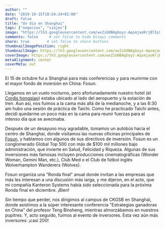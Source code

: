 ```yaml
---
author: ""
date: "2019-10-15T18:54:24+02:00"
draft: false
title: "Un día en Shanghai"
tags: ["negocios", "viajes"]
image: "https://lh3.googleusercontent.com/wxZiG0BAgGoyz-AqsmjaoKrjBlSLO36n6mtCeopLU9sJg3xy7rrQvqE02a41ZTF_sePIC7XR1PKjSjgDihrF0DE9-jpWPsmX2MJ0hlal0FBro3pih2TEVTdjUYyv403nfkYPXlDRsOM=w1920-h1080"
comments: false     # set false to hide Disqus comments
share: true        # set false to share buttons
thumbnailImagePosition: right
thumbnailImage: https://lh3.googleusercontent.com/wxZiG0BAgGoyz-AqsmjaoKrjBlSLO36n6mtCeopLU9sJg3xy7rrQvqE02a41ZTF_sePIC7XR1PKjSjgDihrF0DE9-jpWPsmX2MJ0hlal0FBro3pih2TEVTdjUYyv403nfkYPXlDRsOM=w1920-h1080
coverImage: https://lh3.googleusercontent.com/wxZiG0BAgGoyz-AqsmjaoKrjBlSLO36n6mtCeopLU9sJg3xy7rrQvqE02a41ZTF_sePIC7XR1PKjSjgDihrF0DE9-jpWPsmX2MJ0hlal0FBro3pih2TEVTdjUYyv403nfkYPXlDRsOM=w1920-h1080
metaAlignment: center
coverMeta: out
---
```


El 15 de octubre fui a Shanghai para más conferencias y para reunirme con el mayor fondo de inversión en China: Fosun.

<!--more-->

Llegamos en un vuelo nocturno, pero afortunadamente nuestro hotel (el [Cordis hongqiao](http://www.cordishotels.com/en/shanghai-hongqiao/)) estaba ubicado al lado del aeropuerto y la estación de tren. Aun así, nos fuimos a la cama más allá de la medianoche, y a las 6:30 am hubo una sesión de práctica de Taichi. Como he practicado Taichi antes, decidí quedarme un poco más en la cama para reunir fuerzas para el intenso día que se avecinaba.

Después de un desayuno muy agradable, tomamos un autobús hacia el centro de Shanghai, donde visitamos las nuevas oficinas principales de [Fosun](https://www.fosun.com/language/en/), y hablamos con algunos de sus directivos de inversión. Fosun es un conglomerado Global Top 500 con más de $100 mil millones bajo administración, que invierte en Salud, Felicidad y Riqueza. Algunas de sus inversiones más famosas incluyen producciones cinematográficas (Wonder Woman, Gemini Man, etc.), Club Med o el Club de fútbol inglés Wolverhampton Wanderers (Wolves).

Fosun organiza una "Ronda final" anual donde invitan a las empresas que más les interesan a una discusión más larga, y me dijeron, en el acto, que mi compañía Kanteron Systems había sido seleccionada para la próxima Ronda final en diciembre. ¡Bien!

Sin tiempo que perder, nos dirigimos al campus de CKGSB en Shanghái, donde asistimos a la súper interesante conferencia "Estrategias ganadoras en China" del profesor Teng Binsheng, mientras almorzábamos en nuestros pupitres. Y, acto seguido, fuimos al evento de inversores. Esta vez aún más inversores: ¡casi 200!

<script src="https://cdn.jsdelivr.net/npm/publicalbum@latest/embed-ui.min.js" async></script>
<div class="pa-gallery-player-widget" style="width:100%; height:480px; display:none;"
  data-link="https://photos.app.goo.gl/79irkxNnqUZXd9Sm9"
  data-title="79 new photos by Jorge Cortell">
  <object data="https://lh3.googleusercontent.com/Er_t_2Eqx6VVW13w1ydPWVbRTUbd6IHaAz6yYTSxa1pPh0sYUh0B5vApWLMx7w_dsOtpq1ERPTvAKkWLynCGrRQPbFl0RKS51sWq6_dGUVFGrPcXhCjWl1wBJtueTJt_GSN_66f3ZH4=w1920-h1080"></object>
  <object data="https://lh3.googleusercontent.com/0CJwY53kDnMCmw1sS0X5b0GjGhw-bqZ_-fmaaCMhNhk_Xtg8XLjRJ4yU_DZduQamtS-G7AFTb02emyWsByFlxAKz6pHJaO3hR62H3bGWVpmnjBvQJUHmmGuFgP1VcF3O0c9ruiOiOpA=w1920-h1080"></object>
  <object data="https://lh3.googleusercontent.com/DMyDL8GuBSA0yEnB9rTSAQMzNQvniEDvTCvoj83tJoY0gqAENlLA3YqxgN64haxSEyyABGDgHtGez9tE4cSpdIK0LXj4bO6CD6aa4HrEBHFCjTiah8GROSlnw_fF3h38gBk-WRPfdNs=w1920-h1080"></object>
  <object data="https://lh3.googleusercontent.com/d1esiHEKRsbCexkfdzf2CWkLGiXmgXbQXV18Q_WjfU-kC75Mi63PeSvqBd4gd8pLL6caF5bhk7d09Lwi1i0ClzIYFh6fBD7NpAdtCE_G6ChUy7fFu3Hgsjikm8D61HbEEj_sMM234YQ=w1920-h1080"></object>
  <object data="https://lh3.googleusercontent.com/Q72JXjpw8JHI8_T7KLcsKLhAnLZkCI5e7szXa9MaA7JVp7z8k0Blgqo0AULswI9zvcbcaIJO56EPc2RmGT4ZZDjMOXjslJ67VlX2msRSE-uDBpMGna3pDgAJo6l_a4WI7D0b2EkAnbY=w1920-h1080"></object>
  <object data="https://lh3.googleusercontent.com/_YlGYs-IRGuxELAB92DseM-wYfb5htXZczO-2t4F5wFwK6Ug4aHmh96kDuU-Ug0CabBi7qETQyPpstg_DOQrq75n_gD-izsO1R1KJCG3Rc37JGZrbIFnmsFkHe5EznkOebjfUMQEyCg=w1920-h1080"></object>
  <object data="https://lh3.googleusercontent.com/Jrh5wXm2ljP4_EN5N6BWZr-ZY96SwKD9iGUfoBk9zhG8a-gbwMh7Ni3FPRgq19sd2wFjs3LOPgNoMkFs7Fsx90nR0xaIoHXeIVlQ0Q8jeEEkmqbURMlTcKWu9nA_3i-aJZ9sN661xwE=w1920-h1080"></object>
  <object data="https://lh3.googleusercontent.com/ckUQoP0yIdQtn_MKlCQj8XvSam6IkexXBX3RSQXVv5EG16SRq0ycng4TAIyCXjY7NbW79Yy6xTD8DeTMq8rdV6GKmY1RXWQrIrIefMF0JIRnDrj_Y41OOAcrf7sdm2Csed9dyPh7UfU=w1920-h1080"></object>
  <object data="https://lh3.googleusercontent.com/hL8DIokaFOB7Y6bIeV7qrHV3n3CVKw5RGBp4nHgPMYTz3NRn-Cnz1L6hl8Gdu2KU2mRKEiDT9kq0LfU8-4djbAxmrcVIs6qGV0MQje-XYfP93OXTt_BG4XxltNQq_K4CP9qzrjutTzM=w1920-h1080"></object>
  <object data="https://lh3.googleusercontent.com/GJnYUJczY_dpS9HJy5GXU-FIv9uu2ReCYSncmSuk5nM0GHW2M4T6OC6JXxWJhB4Mu4PlNZfAfxJ_jK_L0n9apyurl6X3ocXpz52VXN9OTs5uqM-eab34iGQwWOeaiN0Myrgxna2HI7g=w1920-h1080"></object>
  <object data="https://lh3.googleusercontent.com/UaznwCm6jR73ELesgmjiGQbOuWFC9w2RqSW8_SiqDEvykcmToqFIJMn3kD4Q4QZGZvaRtUe-Y6XBBSHZOSJrlq1NQkoKgWAO-iuzosQC8ox59nl7ViGe1dYZALGg4BeHQvDDR7CINDk=w1920-h1080"></object>
  <object data="https://lh3.googleusercontent.com/KhPjKrPZeZqwJaOxkjuahWHHfdyiqgk8kdttgoYcwuoUwHYVTR0sMqtxSxN6kCcQg1y10rMFli9xcb0ul9QrjoqSGOmAA9V5zfBnSoupDVfPj3q_S4F0YafrE6p8awojn7FO2HB6vbs=w1920-h1080"></object>
  <object data="https://lh3.googleusercontent.com/knC4Zpxl8lKsvHDj6JeTvQCG1x1z803XdRq2iL7_w9t94F-aK6i2tEj0YTUtMvFZFNZtGIIoQkGwvznBNg4aw6IfUKIspvJVcABFG16XnSLQcoJxG-tZr_1OcdcW6zT_A2h32qqC5jY=w1920-h1080"></object>
  <object data="https://lh3.googleusercontent.com/Ai9yB1D9nu2L6WidPom5WAvJJrRus8e_2WPOWo4KFb1ylF3c-0vBDRKLrEwENS_GKLkYO-KjsXTL2QiIb_y-cB8rEFni46bD0az5Q3guTqegDjAvZb4Z9y57qAX3UzmG5XJ_RE-a3Jo=w1920-h1080"></object>
  <object data="https://lh3.googleusercontent.com/CgZloGsjGqv60p_DBHZ4pRKi4R4QRHkJ-xYBOYzUy33B__4PGYQAu0WihbQPVa2AnlpZMCUj66HolX5C2OxyaRXnhkNAKp6gFqZUw-v_Lc8EV8wb-KaJvg31YHFWmtIJyUBA6rkexVc=w1920-h1080"></object>
  <object data="https://lh3.googleusercontent.com/VzsUeSitD_l5ewqs7hdi3llR9ShphuTtAw7Z3aXIv9EMmVupQHXDw8aoTIv3bkrd20FM_Ho32djdQihkYhL-Rk4PxZN_V8cUlBK7pt1aJPrWZx3N227WcObxDhF8_37iOUjJ1qYctB0=w1920-h1080"></object>
  <object data="https://lh3.googleusercontent.com/mlfPBXKvq9yDeZmB-DBAd5gZaxDgnw40pi-yKWQXFusKgK4JhuL7PK-CSIm4Ri-VR3I8zCh825MjxIUIKKaCFgOmfiseGVIyJAtUFBxZKyvbTL6L543F1f3mrY6dp9lnqAX4SRWhiGc=w1920-h1080"></object>
  <object data="https://lh3.googleusercontent.com/-ztxCHPf_t91lw4-wDZ1t5TsE2SPP2UuHg2uL8DT2ehWMB7UG0VvClcuQZLJxJuVn3cMDXj83UqZIJ9UTC4boGbxnewwRZ9Lriom0zHFvJpFimZV6vORvkLbf0Y2hFGj_OonpD_8lro=w1920-h1080"></object>
  <object data="https://lh3.googleusercontent.com/1oLXR8Z3RjC3I1z39XGesNadHZ0-2OQYzqtpRa8BaXg6hMHUe0N6YMTTEWedog8Fnp9jwlTPjg4BZcWa44eIDA4FSFGq8hM2gHKceKvrY-Js1KMycHr1Yw_aMx8dnG7hu_8jsgU2jCQ=w1920-h1080"></object>
  <object data="https://lh3.googleusercontent.com/uQljrZxkKGKBtTF-7pVTxs2r9gTTqVzwfYpbts0VJgTSdAd04Q-R0Q8cs3xd1-X18CXkMuU3IkG5Q7nify_8-_78ELkSeIhMpHFoczPHMD7MCiMd4cciH8fMC5Ny4jIJ8F35Y6oCfx8=w1920-h1080"></object>
  <object data="https://lh3.googleusercontent.com/wJD38-WueBRvjbRbeS0RfkLH1vNGbqbLOdpT8w9JX9OSwRRMCp6K-T5oN93fbByJi_jp2rqjFm7FQ6k8md8iWevwovrRFfe9OYA-RZDtwDkwQIEWrG5J8J4-rgDWZv5mtRwU4qRyoMI=w1920-h1080"></object>
  <object data="https://lh3.googleusercontent.com/edsvGFXrIAqA8Sw2yPbO7vKj9l8xakRhkCqul1yxEJjOHSAGfWISvEJ8my8dN2lS_S8mHDigJvY0Tqpm5n5muVSBIf0cftgXzA3LF97gfPbIo7_P_Q58KE9_K8nGINOhoZOyY5wH9i0=w1920-h1080"></object>
  <object data="https://lh3.googleusercontent.com/v-Na7HAnvipz5KGrWXdhBCfBeGsVxg3NwYb9gBYbuI57NWli4njaDWHxvV7Fng3tp1-N8oZjNpbEhNUa_Iqiby4Mxb5oAYxBlJxyG2zyMjmGuuvIlwnmqoTpWekLSA36QdreHRDCEKw=w1920-h1080"></object>
  <object data="https://lh3.googleusercontent.com/aJkdFd5QtbW7QIteotJbd6uBOogAPaGOKzR4fJix4FY2Y0HMwNV0gxY4lq1gruVOkPiG8akdJVA8prBwNUQuWpaX_20jODOEJW_zSdfQVqxi1SkumQLVdWecC5zLjVnbYJgstuLALBM=w1920-h1080"></object>
  <object data="https://lh3.googleusercontent.com/3-aSUXYxNFCdYKRgviDRvE27iw-IVcOxcwpTnu_qEj7tnMbHPRS5_mZ1tS_yU9gTeADsqueJx0KLmqzEE1js9FtDkNlBIIty-1W93hhBu5a3xB0a1v79QvFMIDAk7nLUOzHhV22u3-Q=w1920-h1080"></object>
  <object data="https://lh3.googleusercontent.com/7gHAojwf6DTgpG7bjTAgUxfORYvb11h4W0jVvZqhhxw68Vk2rXGaarPEBqRMqq2osR-nKyEeXLiD0yxtM2wJuk0WQINquu2gxQO8iJrAqiPekYMC4VLZXrNoKImlctml8jY9nZLviZo=w1920-h1080"></object>
  <object data="https://lh3.googleusercontent.com/p2I8-NWW9wCsNie89DDJIq6TJQ-h06ZvqVKWkGuMgqtCaQ8XEHpIQDIVPHAOfyL_-AovOc0RqAGuR3uUqlpaiyxuVCaslUP1JRpzdiVeBkAKwPelThmJxHClAsc6mUu4LfVmRsykKQA=w1920-h1080"></object>
  <object data="https://lh3.googleusercontent.com/sUPDaEDEW4cY8kcSMK2w3vjpCGgotg_6ZxUc4XsPmRGLRKMFcA00mycKCMNNFZKm7oC6zJWnxv3QN59TZbz_GqbiCSfxwLz4q1FoSb9r_quZnp7kNo-NGbswGscpvaHct696GeWYzKc=w1920-h1080"></object>
  <object data="https://lh3.googleusercontent.com/mQc1qVhXvV2VVkijBeGw2-Id-SPQzI90n5yD2I-i6h0DHUDT4-h9BxgHCgnDH6YZQM-m4SeavElRjyhnxngVlp-ZOqkO7k09C2w4BknyNtraJMILGQxNQuwhGuptPHTwWzOvPVHH8co=w1920-h1080"></object>
  <object data="https://lh3.googleusercontent.com/EcDJt8hpwNQ_lCLw4ZFCyTFKYG2leG1B5rqagv9Pnvgg0oT5nbj3O0r7UryMfAzbbbVWNl22Wr-2ZmLzQHbahQE_kcYSmaQsi6nxf4UM-91yYOKo4HEM6pP3Fb6bP7WUNnKvJIyLG4c=w1920-h1080"></object>
  <object data="https://lh3.googleusercontent.com/yZ_zn3Dvwa1uR1fevlWupMAZgSnX8m1Tm39xP6y1p076Es4ot5E8mKEHSad1CWHFhXfamElNv3m0sdbfmXAGRQ1KkK-d3mXw_lX3c_0GiLAlm8BJPBL3615qNeEKRH7Y9qXSmZUq8Rw=w1920-h1080"></object>
  <object data="https://lh3.googleusercontent.com/QxODaQQyPCD-81Yutj5YJgKgbk8tcXDFgp6qZUwgwfMuFlvkWdRqOqMAtH2ek2s694ii0-Nw4OrY67K8kOkL9iUlaSSLAN-4Bhh3t3Iex-zdsv3oAHq8UwzV6MFiU33nJCO-va48eZk=w1920-h1080"></object>
  <object data="https://lh3.googleusercontent.com/Pqi-XyKaWhumhKGDnKUKhY_1pnH0T5weBKel0HN2b7QkHMCCI_Z9iIeZlF-JE-jY8wkRRPNPv9ZGcA50JYqKYP8n49VgMDGgRUuCQCMSCOdsLX4qYDeAzwSHMVeldK1_br5Gm8KyJHs=w1920-h1080"></object>
  <object data="https://lh3.googleusercontent.com/R9kD529bK3GEqcCTFljE-ZgI8jqbz4cY2Qx41OPsF-j1aZJd0V5G2zx0GcDsQDRcEP8lSypw9Sf7VchQ-36dEFGN8Na7P7Z_Cso1JMz7ZlHYPY0N2h14SDNbBstlgZ0zlXZ0UOds9TU=w1920-h1080"></object>
  <object data="https://lh3.googleusercontent.com/S58vAFo2Jg4BjClBWOOqYFqpn8sBhmpfrJqYPi83TfcSzpxWAeqzx9JKkh_ZN4Vb3KNAHGZDhRSj6-g0EDAKHWM0A2qNAmE472HWGqNHn8Y5Tct4fgYO5uKdWgjH6g4WUbK5-oIL5BU=w1920-h1080"></object>
  <object data="https://lh3.googleusercontent.com/F8lvXI9Vu5I8zdncgMmt9i8oXaCpO6wPJw-q-ZkUoG-93FQt8jKK62qquKo7qWPAAKr5-S-NKvS0T1E5WZbssHVzSZt9YO-zb2KKqWgp-Fda0J5k62mgUrZZG80NUVbWpBFe33I2F3A=m37" type="video/mp4"></object>
  <object data="https://lh3.googleusercontent.com/XAn6gWWl_X6mKBQIOXZz_xuMhY4R7ktilza_2agZmEK37pBhCaDMmpAfncyeflF7qgTfCC8Bv-6IMVOQqShb5_yAz1TJlgu771xoSVa7hwjSMDyF8PMHhBTjOPscuW0gaNmf6eoaKaI=w1920-h1080"></object>
  <object data="https://lh3.googleusercontent.com/C_5Y6sZhI7tjH_tgeCi1QeTHjxGrHBYpMyZOMUlbXGY83H1PZYmGf55E9eaUSZHoUiXjB5EZh6o6crvBNJRwGMdpb1XChNF2hd_OWLUJWTVJ-t8ttc0HIsyQsunfXGFiNYAV-6so1Ms=w1920-h1080"></object>
  <object data="https://lh3.googleusercontent.com/Vfx4Jw330-Y1eon3cjWGBgthB_2s6PxTAnsJC5Ud5PWbzDz7W0ZRvs7-ZSrXSYtH91LPTBTGTYR9tl1vw1ExyOGtHJv5xVQgMIVTznDvGJl9XUVq5GWefEoMzVhS09xqQ4ctnSX8NWA=w1920-h1080"></object>
  <object data="https://lh3.googleusercontent.com/PP_6cZJZZd-Q_uubRy80Rxo0CfkBC6BNB9IJ5XQT8D5Vn9qebAfF9KBWxdrCNzjdOUog9M_zUpm8JsvhVLxzDG4Z0e2JOpdbzY65_lZ-2qtZTwA67KhEqBbdZmwfEuWz4gKYVn6LW8c=w1920-h1080"></object>
  <object data="https://lh3.googleusercontent.com/noJCxIeIs68DRzMOXA0Q529oXLcVj57sORaL3UIHDh600zFXEKlpSjJQBQ7RtIC_yG8nK_ChIQYqjgpWQQ37da8CvCeHzVsL58FQLHndBuozLK6JPZMP4MiSvQ37R2GzEKEo5ynJ4N0=w1920-h1080"></object>
  <object data="https://lh3.googleusercontent.com/1S5I1Rn_a9NMVZ_o-FfpPRDLPg9bN_j2rm66GNB6nFnO0AAow_UqWIh9BwjGzQAWLuPDdUt4C1QWGIZjVfpgPOg4Q8nZznuXkBvVcMVZYoCeq8YkbAbydgonv_BgrOJuaosfZ7iinI8=m37" type="video/mp4"></object>
  <object data="https://lh3.googleusercontent.com/CxPynlN3KLqDKMD1IuEAHcbQTfJXKUwhucXdIqr-2xmMGcUf7P9XC7cIohuujYApNSM3Npb7oOHghr4-uCSn_w9858y_UBhh0cbTQLiXnr8RCYhCa8-CTSHT8UW9w5-S5rps8sF87pE=w1920-h1080"></object>
  <object data="https://lh3.googleusercontent.com/DGdzJAHE1VzYlziUVpGilxwpDAeW6va0FEoLn14anC5I8n-qQUypmIjHid2Xw9nsZH2mnZiz0z4fTH0Wb6Da208nXwjkzVDpbp4-Z4J-rbcTZjXqyFPq9PZErQjF_MwjsaJnHMDHZkQ=w1920-h1080"></object>
  <object data="https://lh3.googleusercontent.com/Gdndoz7PwreeI4nJgXyLn8gUtYLb8Af2yzUQqlgqlAFC-pwCIHmVsWRYgYHr2ctp32BE7eiprDPjphpnnZlHtqR-kmmEIDmHwm0tMsFXJ5Wj78ADhLMBvbytsYRq-UtQOUMZgeMVCdY=w1920-h1080"></object>
  <object data="https://lh3.googleusercontent.com/fBmQNt_dNjxNyH6fINqUW6K9AVRyR7VDkJGeHmuf8Sp71vAaU9faCDflOHsu8lY33KB8BOVhSPtWkwzbGXqe8wuRb8hXf3Yx8b01FKF3cBrKMSuzWQ4I7sFq0WLWJa-E9fMZizIl9qA=w1920-h1080"></object>
  <object data="https://lh3.googleusercontent.com/acw0PS6WnLFcaaNbc6xf09adgawKJail0K1FfyilNJHi0X3OPtWsMI74UFJmm9zHxEGKNWQ7axOYZjXq9Gs32qLM9m0hGdKIZnBSq4IcdYHHpckBSxPqwn1IzImCHsgA1j4lJ2b5dSo=w1920-h1080"></object>
  <object data="https://lh3.googleusercontent.com/6SyE92Q47uy_VD1Wq5FUSZy1D9V5EKVOGpgmi-qSgdrJwlB-Ni5V4tvHrgtb8DXX58AdMfdPVFZUTpQldA3zbRinl2Z3W2Q081In8VqcF4AzBVQeAZjRFxrMVRNd5f0UqfQkTM1oV7A=w1920-h1080"></object>
  <object data="https://lh3.googleusercontent.com/KcRs6Ul136rk4mT06Vzw1tWKjM5fwnotWKJqSXmiUI79Hhv_F-kZI2GeW29FB-HDMaIy2EFVk47qIkA2Ib3Iwr0AoIvxy6Qh4Y74mlFbJxMidjNdqMhJxt4KqbARScm-V4C3feg23lU=w1920-h1080"></object>
  <object data="https://lh3.googleusercontent.com/BOGzmB5Rr_irksIcJgmBAJiIOcornVW6bEFdOeXzj1AjjEMdLg03PwIdZSW5LI_nJh846qMQs9F0M_UhSmMtrBZ3lfOmstkO5BoVgqq9VJdWZuXnH40jVcW67ngLlJa_UYIsMRQp2IM=w1920-h1080"></object>
  <object data="https://lh3.googleusercontent.com/PSp005My2dnhVL8g-Jfys5mB9VWN-fRqqCsvr056e5htAeWqGVjs-z9Y96PjF8lN1Yx3YuzpiZIEk2ZVB1JUGz7xPm35FDQ69L1symDi05lZEHJwTQQUVpwYpHcsatnJr28Wa-xIabo=w1920-h1080"></object>
  <object data="https://lh3.googleusercontent.com/qKYd-lHLWjmxNVof7-X8fMA9zZQlQ8j2aJwfhAXDwvqRYqPtcZFiQic5uk-I--Tdxco1BY4NZQd0Q6Pd9eQv7pZ6TeYv4J9EmLd8MgV--PI7_4DTwU1HBIc9JcxA_RP0EJTDTAGJaNc=w1920-h1080"></object>
  <object data="https://lh3.googleusercontent.com/fqqV-61LDIp-mFsU3wVW0n0rxYpHFuw3lqz5J-ms3QQVuyUT_IvwIn0bLDi8PSSMB-f_9eacrad1TdUM6f02pYEhxIQsLjyer9R5aeAt0HdRdAlYxb96PEn3iSNdyF_j6yyzc2zveLc=w1920-h1080"></object>
  <object data="https://lh3.googleusercontent.com/FNxcpwnLht8ofQb__pFAhleL8q3Wj-ZhnG6qgEwEUXgn0zQpiXkZcrsZtzsGADzI8KJdDJUSWNA76g-wwsnG2JFXRyj4ACxMZuw9HTTCn-vjSgqqtwHv9fdV2u14_D_i48KB6SSfUPU=w1920-h1080"></object>
  <object data="https://lh3.googleusercontent.com/zRsppF1Un7TFkH2fz6APfIHD37E6073S_fjgXBxl-0-4SzarvHnk48XKpKasjub3fXj10CntK2wf4E-WDybP2Srl3hLhubPbBIPsIpsyIgqFJoxN0SR1j5IAnbsNiF95IYpffoOxdnk=w1920-h1080"></object>
  <object data="https://lh3.googleusercontent.com/MM5fhZo_iHKKIb81IY9Qct-MI84QBd7s6k3ivrxd0aOOcC-Zb6Ci488684bTRL9ZA_zFYuS-Pihb_gt_ZOKop08anB_m9lKkwnZdkJi1QSIOUNN0bUCJzEFFr6bnsSc4OI_GHmqMmr8=w1920-h1080"></object>
  <object data="https://lh3.googleusercontent.com/WRkP7OjWYORSBzgGm_p3aAq8PEuP_xaFb5zqSbOKHaOe_7XLwWlzmfUgFoEjxcfYHBoQeKJKy1fDFbhyKN4OvE7zndHbhnktdFeSeEdJbTUOIUtMYIelEr0Mp-_T3Jg3EfUIesjFkfU=w1920-h1080"></object>
  <object data="https://lh3.googleusercontent.com/bB5ApkZEByxWC-8bIouydWtTkzty5SzMOzFK1wFCcvZBYAD2pOxha0P5IHNACPZgZFB3wYMEs5GBVDEGLITDp3-EAdoQ_DPnKJCHRqjlbvwFoIqGB2tWeypoCFE2ogehceImF0547Sc=w1920-h1080"></object>
  <object data="https://lh3.googleusercontent.com/4ZJ4U-Dh2bcfqBqJSVXkS_vp_btoQ1FjUwKkatFDwsTFu8sALJhjWjqbKsq4PiI2dcJRaM-4Eqdigqp0zkskAUdSZETVfPPUUiJJhf342onP45wsgeKsSW5I9NDI1Dr5POJmS5DdWJA=w1920-h1080"></object>
  <object data="https://lh3.googleusercontent.com/_g5gQsUDdYoLAptUGvEPb2oWD73lM5eK9VGGcXLpYBZT07KAawQhXFp7tNeXDEKq6z7JtYgib1GnzMkSmS9rCZYVn9bkgaBTQ1JvuC-Hy5FgBoCfJb8jQoC9zkJD6qT96PzZpxEymKI=w1920-h1080"></object>
  <object data="https://lh3.googleusercontent.com/ZfekxcX2XNDf4otVW9GvnheFRhL2uoHik5UTeLn8dI8Dos0SU4nVSb4KDtRrGi5JRx92x2O41g-o_B5e9vvhZZYXeCf8YNzXIZlNMkiFsvujjTmWW552K0UOReNBc2q4FpaWnON2-IY=w1920-h1080"></object>
  <object data="https://lh3.googleusercontent.com/8OIddEbcLrQP2gmgWnEJnKFVQ66MhoZK_LUU4m9Xig52mY995WEjqVuqWwtYY6SRPcr3jveJXpOgOtzGfpTerwb7_s7VmdfaI7Okm5qkzpGTRbd3qqyP-PVEpldhr9SJBsKv6kGAXG0=w1920-h1080"></object>
  <object data="https://lh3.googleusercontent.com/fjopaESSoQ70vbVCXkByxkSAzSKa9vo6C86uUONxDcL-rl-E64hrvbjk0Mgir-ZlthTt6GlXz6HX3MHHp1HZ-egeHOWaPV8PPLYW5zYeqxcQ4GQWJ5DoldrecRf6IPcKv6PkpikuiE0=w1920-h1080"></object>
  <object data="https://lh3.googleusercontent.com/04sFa_T28Qm3nzmZUzqxJt-cZtX51l2xg_B_yRpxLwVJUhNxAiOe1hI8Bm81jXrZ6wG3b1NWJXMGglRyf9a-anq7x1po6ofZ5pUmJEWui60JIAKjhbVX2tbJ6dnzeqH-qM7v3FxKxQo=w1920-h1080"></object>
  <object data="https://lh3.googleusercontent.com/Vip438I5kLNR-WjTwE0-Xhsp3o8i5L1blOtMykzfAEY2ZbgWuoNPP6H7cOdAk22-0F3Qxs4Qo55MH5x9xZNaaNw9-TrGt13nogzFTEy2Gwb1NEWaFFDOZOGFQlO-fUbF6Uw1y2QB0hQ=w1920-h1080"></object>
  <object data="https://lh3.googleusercontent.com/3h3IKQLNvFIPGOoyLyHfbbdJbw9CD0873UH91MfO9L2ImqkVNgQOOoJsJnOro0C68iC_ndfbEsZZaqeYsNlyNPatLsZzqDQdO5JWKfC4cyGicO_dtLqn7RkCnMpk0z157p0CEntQUzg=w1920-h1080"></object>
  <object data="https://lh3.googleusercontent.com/awvHIFgwy_cbkmL2kM8EfgXT3QlL4GkDIUlGgAhSOt7qDOkrCrwbGnpCqvh3E3DdXn9V85ukiGZpxIMwUWA1IufXKxrNtA0nN-ELwefNynzREzTWqmQCeAXXF1EGK4iukjV31eXMOGs=w1920-h1080"></object>
  <object data="https://lh3.googleusercontent.com/PB-vVbf4_wcG0MEN4nTD7PhT5j7M4uVzvFgowahrqIWJENljWA0EUEpjMV4mVgn2mv4UUZgsTmG88UAR35KbsKtVWU1eGSgdzRA2Qnn22wPUfC97h7LfZWOCqgfm5vE6JiIholSkzY4=w1920-h1080"></object>
  <object data="https://lh3.googleusercontent.com/hAZuTuC0vV5X7NMJidKa22qD4Sx_5-cTDbE0ZPLIAHZ4IX952zBTm-nTRChnXTqYw1TPOaxZX-IhiAhoLG-vKuicAs8bmyMqwr6G5PuJZjqfd0XuMuzdKUMOahqPDF-CqWG9l0q3yWg=w1920-h1080"></object>
  <object data="https://lh3.googleusercontent.com/hCEepzspzF9WYCY9wOa9gq3PLMJ3D-B3F-A1JRlWSMC22bImLFYvamNzPLOkLiemDIqtOvuBvfLdvvoJMX59RQdc9IC6Kl4IZdlBtsEmMatL3VbzMTi5NQno4K7FxyNyaEoOOAvwYhw=w1920-h1080"></object>
  <object data="https://lh3.googleusercontent.com/qXEElJwiIKydDY72qzPEP_1tTL4rHLFR1Dsf_Aq4kNG0bXA4nk7a0w6wg5jfCJAnUHZ1cW2GcPRjpu2jkK4FMooqfLlgCvgpkCS4L6K0RP9K_CZzuhc2_YIO9uVEdZgYNCi-iLgJAxk=w1920-h1080"></object>
  <object data="https://lh3.googleusercontent.com/OVt3IIR1ktDaQdiU90OaBK8BNNq-uPy_bWCZOphPZpy6qmt-6ooTurCenpLZfrDNn2psusSTHrmfigo6I1N60bi-FzT2VscLyU19SsueuVUczYR6GDnTS8VL_X1F7jV4gRrmwGU2AFM=w1920-h1080"></object>
  <object data="https://lh3.googleusercontent.com/Lu6UF1wvPWEkpyyuA5jtZEuetZDHdRxI5NHIhnV8PJDl8xuFiih7fhqJj3zaSTyGORJESxy63Lkyh41gyZCOjkusvejrD1OUpfRSyn3nM7lYp-nOtzHUAKOmcB2v4JyEg3yQ9uYpj-w=w1920-h1080"></object>
  <object data="https://lh3.googleusercontent.com/lfY5YyNI2bd4hNn9JxpX5OKJ8aU-OARk4AThaWqdVw_rp9C3FzXWHKkdR4N5T6bEK_9vxv-kHvZ3bM3TnkyMVbEOhiFcR3gpnuteuhqyF5Yxod4JhIUHMnB5IwNX3eA6S1I3l8xBfUs=w1920-h1080"></object>
  <object data="https://lh3.googleusercontent.com/-OSb9tlJHKYp0HyAsvW5VtKc7wo5EWYygCDOCn581rARvuBLVQgiEjt8i7YFN4lw97GmSrq8K-UajRDv_04sZf2497GlDpe4rCnBRGZWYkS-nK8j4klYtDVHyNqDKQCG1L-8kKS3838=w1920-h1080"></object>
  <object data="https://lh3.googleusercontent.com/KTcF91nwUpGh1bmNaCj2Tuq-0Xi4eh6Du4L0csI98SIpDqUJLgnaZJjVyOhnKVjFwuGN1LxP0ZS6mqlCSwUtQG4RdSMjTxWEadnm56DkGfUWiQTPDo775eea-YtEXtWHLneblI_C4SM=w1920-h1080"></object>
  <object data="https://lh3.googleusercontent.com/IF0LD5He-P3nsZ4ACHCbLDHLNFpW1BKXME0MTZKd8LDi_WFCoL-F8bgmdrL--F1RgXhAv5kpOZgss2jZwRIuvQO1PO8BOSys-avQ52rN9-5DvHl6-U3IU-_HyrddYpEz8JK8dpYJHgU=w1920-h1080"></object>
  <object data="https://lh3.googleusercontent.com/J8eeQ1HSOdzaUNf-N-_LKC0vgC8ljSn-xYz16SuCaZGW46oR4POomxSbAAik7bsjC05SZHywTvV16aQqAg8NJDwZ580DkMelT5vRj3pxeBYCwepvL5VMaNGTwjA5ufptItUqYRwJY2g=w1920-h1080"></object>
  <object data="https://lh3.googleusercontent.com/B6PUNv0Nf0ExB-amqtVWdNUVd4HsG1DLTv5ArkkmsnbWMzTSWVcu-CBCrMudeS_vaTTo6hpdaatwVKogxJMzgfokaKZZ9vBT2LauMJ-epVl2nVFIg7eiPxRzyF2vEkTHFvLiggBmfk0=w1920-h1080"></object>
</div>
